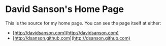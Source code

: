 # David Sanson's Home Page

This is the source for my home page. You can see the page itself at either:

+   [http://davidsanson.com](http://davidsanson.com)
+   [http://dsanson.github.com](http://dsanson.github.com)


